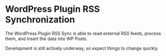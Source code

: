 # WordPress Plugin RSS Synchronization

The WordPress Plugin RSS Sync is able to read external RSS feeds, process them, and insert the data into WP Posts.

Development is still actively underway, so expect things to change quickly.
